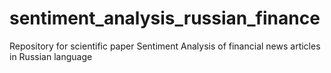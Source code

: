 # sentiment_analysis_russian_finance
Repository for scientific paper Sentiment Analysis of financial news articles in Russian language

